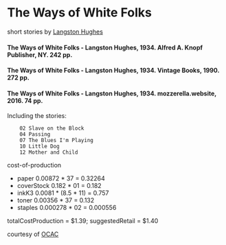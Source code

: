 # The Ways of White Folks

short stories by [Langston Hughes](https://en.wikipedia.org/wiki/Langston_Hughes)

#### The Ways of White Folks - Langston Hughes, 1934. Alfred A. Knopf Publisher, NY. 242 pp.

#### The Ways of White Folks - Langston Hughes, 1934. Vintage Books, 1990. 272 pp.

#### The Ways of White Folks - Langston Hughes, 1934. mozzerella.website, 2016. 74 pp.

Including the stories:

		02 Slave on the Block
		04 Passing
		07 The Blues I'm Playing
		10 Little Dog
		12 Mother and Child

cost-of-production

- paper			0.00872	* 37		= 0.32264
- coverStock		0.182 * 01			= 0.182
- inkK3			0.0081 \* (8.5 \* 11)  = 0.757
- toner			0.00356 * 37			= 0.132
- staples			0.000278 * 02 		= 0.000556

totalCostProduction = $1.39; suggestedRetail = $1.40

courtesy of [OCAC](http://harrisocac.pbworks.com/f/Hughes+White+Folks.pdf)
